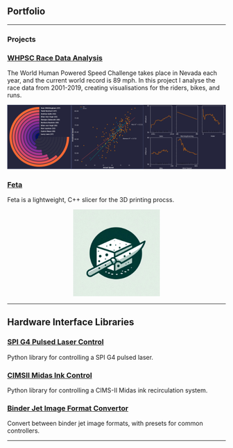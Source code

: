 ## Portfolio

---

### Projects
### [WHPSC Race Data Analysis](https://github.com/machin0r/WHPSC_Race_Data)

The World Human Powered Speed Challenge takes place in Nevada each year, and the current world record is 89 mph. In this project I analyse the race data from 2001-2019, creating visualisations for the riders, bikes, and runs. 

<img src="/images/portfolio_image.png?raw=true" alt="WHPSC visualisation example"/>

### [Feta](https://github.com/machin0r/feta)

Feta is a lightweight, C++ slicer for the 3D printing procss.

<p align="center">
  <img src="/images/feta.jpg" width="200" alt="Feta Logo">
</p>



---

## Hardware Interface Libraries

### [SPI G4 Pulsed Laser Control](https://github.com/machin0r/SPI_G4_Pulsed_Laser_Control)

Python library for controlling a SPI G4 pulsed laser.

### [CIMSII Midas Ink Control](https://github.com/machin0r/CIMSII-Midas_Ink_Control)

Python library for controlling a CIMS-II Midas ink recirculation system.

### [Binder Jet Image Format Convertor](https://github.com/machin0r/Binder_Jet_Image_Convertor)

Convert between binder jet image formats, with presets for common controllers.

---
